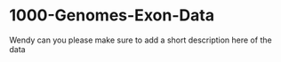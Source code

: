 # 1000-Genomes-Exon-Data

Wendy can you please make sure to add a short description here of the data

